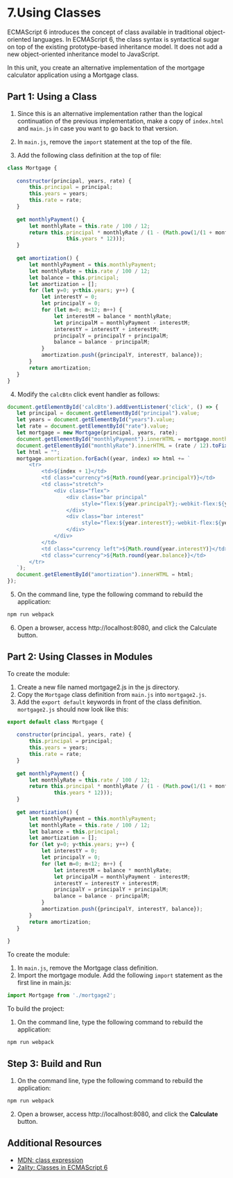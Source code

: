 #  7.Using Classes

ECMAScript 6 introduces the concept of class available in traditional object-oriented languages. In ECMAScript 6, the class syntax is syntactical sugar on top of the existing prototype-based inheritance model. It does not add a new object-oriented inheritance model to JavaScript.

In this unit, you create an alternative implementation of the mortgage calculator application using a Mortgage class.

## Part 1: Using a Class
1. Since this is an alternative implementation rather than the logical continuation of the previous implementation, make a copy of `index.html` and `main.js` in case you want to go back to that version.

2. In `main.js`, remove the `import` statement at the top of the file.
 
3. Add the following class definition at the top of file:
 ```js
 class Mortgage {
    
    constructor(principal, years, rate) {
        this.principal = principal;
        this.years = years;
        this.rate = rate;
    }
    
    get monthlyPayment() {
        let monthlyRate = this.rate / 100 / 12;
        return this.principal * monthlyRate / (1 - (Math.pow(1/(1 + monthlyRate),
                    this.years * 12)));
    }
    
    get amortization() {
        let monthlyPayment = this.monthlyPayment;
        let monthlyRate = this.rate / 100 / 12;
        let balance = this.principal;
        let amortization = [];
        for (let y=0; y<this.years; y++) {
            let interestY = 0;
            let principalY = 0;
            for (let m=0; m<12; m++) {
                let interestM = balance * monthlyRate;
                let principalM = monthlyPayment - interestM;
                interestY = interestY + interestM;
                principalY = principalY + principalM;
                balance = balance - principalM;
            }
            amortization.push({principalY, interestY, balance});
        }
        return amortization;
    }  
}
 ```
4. Modify the `calcBtn` click event handler as follows:
 ```js
document.getElementById('calcBtn').addEventListener('click', () => {
    let principal = document.getElementById("principal").value;
    let years = document.getElementById("years").value;
    let rate = document.getElementById("rate").value;
    let mortgage = new Mortgage(principal, years, rate);
    document.getElementById("monthlyPayment").innerHTML = mortgage.monthlyPayment.toFixed(2);
    document.getElementById("monthlyRate").innerHTML = (rate / 12).toFixed(2);
    let html = "";
    mortgage.amortization.forEach((year, index) => html += `
        <tr>
            <td>${index + 1}</td>
            <td class="currency">${Math.round(year.principalY)}</td>
            <td class="stretch">
                <div class="flex">
                    <div class="bar principal"
                         style="flex:${year.principalY};-webkit-flex:${year.principalY}">
                    </div>
                    <div class="bar interest"
                         style="flex:${year.interestY};-webkit-flex:${year.interestY}">
                    </div>
                </div>
            </td>
            <td class="currency left">${Math.round(year.interestY)}</td>
            <td class="currency">${Math.round(year.balance)}</td>
        </tr>
    `);
    document.getElementById("amortization").innerHTML = html;
});
 ```

5. On the command line, type the following command to rebuild the application:
 ```js
 npm run webpack
 ```

6. Open a browser, access http://localhost:8080, and click the Calculate button.

## Part 2: Using Classes in Modules
To create the module:
1. Create a new file named mortgage2.js in the js directory.
2. Copy the `Mortgage` class definition from `main.js` into `mortgage2.js`.
3. Add the `export default` keywords in front of the class definition. `mortgage2.js` should now look like this:

 ```js
 export default class Mortgage {
    
    constructor(principal, years, rate) {
        this.principal = principal;
        this.years = years;
        this.rate = rate;
    }
    
    get monthlyPayment() {
        let monthlyRate = this.rate / 100 / 12;
        return this.principal * monthlyRate / (1 - (Math.pow(1/(1 + monthlyRate),
                this.years * 12)));
    }
    
    get amortization() {
        let monthlyPayment = this.monthlyPayment;
        let monthlyRate = this.rate / 100 / 12;
        let balance = this.principal;
        let amortization = [];
        for (let y=0; y<this.years; y++) {
            let interestY = 0;
            let principalY = 0;
            for (let m=0; m<12; m++) {
                let interestM = balance * monthlyRate;
                let principalM = monthlyPayment - interestM;
                interestY = interestY + interestM;
                principalY = principalY + principalM;
                balance = balance - principalM;
            }
            amortization.push({principalY, interestY, balance});
        }
        return amortization;
    }
    
}
 ```
To create the module:
1. In `main.js`, remove the Mortgage class definition.
2. Import the mortgage module. Add the following `import` statement as the first line in main.js:
```js
import Mortgage from './mortgage2';
```
To build the project:
1. On the command line, type the following command to rebuild the application:
```js
npm run webpack
```
## Step 3: Build and Run
 1. On the command line, type the following command to rebuild the application:
 ```js
 npm run webpack
 ```
 2. Open a browser, access http://localhost:8080, and click the **Calculate** button.

## Additional Resources
- [MDN: class expression](https://developer.mozilla.org/en-US/docs/Web/JavaScript/Reference/Operators/class)
- [2ality: Classes in ECMAScript 6](https://2ality.com/2015/02/es6-classes-final.html)